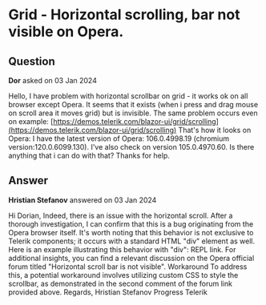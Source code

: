 # Grid - Horizontal scrolling, bar not visible on Opera.

## Question

**Dor** asked on 03 Jan 2024

Hello, I have problem with horizontal scrollbar on grid - it works ok on all browser except Opera. It seems that it exists (when i press and drag mouse on scroll area it moves grid) but is invisible. The same problem occurs even on example: [https://demos.telerik.com/blazor-ui/grid/scrolling](https://demos.telerik.com/blazor-ui/grid/scrolling) That's how it looks on Opera: I have the latest version of Opera: 106.0.4998.19 (chromium version:120.0.6099.130). I've also check on version 105.0.4970.60. Is there anything that i can do with that? Thanks for help.

## Answer

**Hristian Stefanov** answered on 03 Jan 2024

Hi Dorian, Indeed, there is an issue with the horizontal scroll. After a thorough investigation, I can confirm that this is a bug originating from the Opera browser itself. It's worth noting that this behavior is not exclusive to Telerik components; it occurs with a standard HTML "div" element as well. Here is an example illustrating this behavior with "div": REPL link. For additional insights, you can find a relevant discussion on the Opera official forum titled "Horizontal scroll bar is not visible". Workaround To address this, a potential workaround involves utilizing custom CSS to style the scrollbar, as demonstrated in the second comment of the forum link provided above. Regards, Hristian Stefanov Progress Telerik

